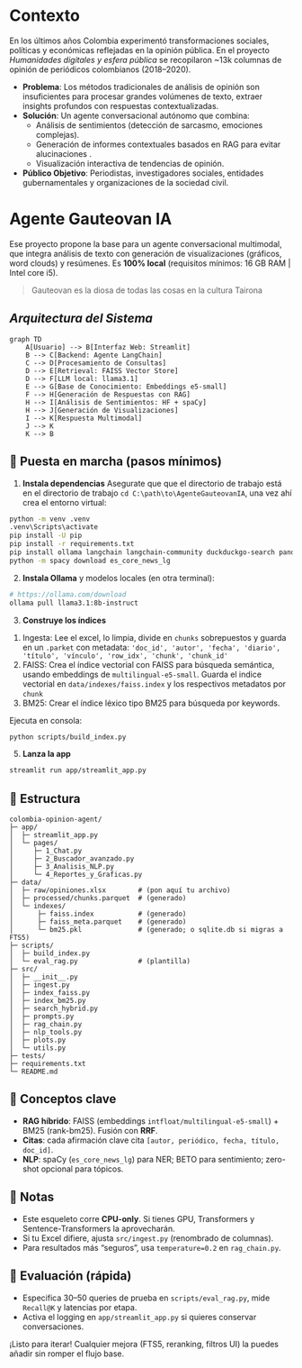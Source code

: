# Contexto
En los últimos años Colombia experimentó transformaciones sociales, políticas y económicas reflejadas en la opinión pública. En el proyecto _Humanidades digitales y esfera pública_ se recopilaron ~13k columnas de opinión de periódicos colombianos (2018–2020).
- **Problema**: Los métodos tradicionales de análisis de opinión son insuficientes para procesar grandes volúmenes de texto, extraer insights profundos con respuestas contextualizadas.
- **Solución**: Un agente conversacional autónomo que combina:
  - Análisis de sentimientos (detección de sarcasmo, emociones complejas).
  - Generación de informes contextuales basados en RAG para evitar alucinaciones .
  - Visualización interactiva de tendencias de opinión.
- **Público Objetivo**: Periodistas, investigadores sociales, entidades gubernamentales y organizaciones de la sociedad civil.

# Agente Gauteovan IA

Ese proyecto propone la base para un agente conversacional multimodal, que integra análisis de texto con generación de visualizaciones (gráficos, word clouds) y resúmenes. Es **100% local** (requisitos mínimos: 16 GB RAM | Intel core i5).

> Gauteovan es la diosa de todas las cosas en la cultura Tairona

## *Arquitectura del Sistema*

```mermaid
graph TD
    A[Usuario] --> B[Interfaz Web: Streamlit]
    B --> C[Backend: Agente LangChain]
    C --> D[Procesamiento de Consultas]
    D --> E[Retrieval: FAISS Vector Store]
    D --> F[LLM local: llama3.1]
    E --> G[Base de Conocimiento: Embeddings e5-small]
    F --> H[Generación de Respuestas con RAG]
    H --> I[Análisis de Sentimientos: HF + spaCy]
    H --> J[Generación de Visualizaciones]
    I --> K[Respuesta Multimodal]
    J --> K
    K --> B
```


## 🚀 Puesta en marcha (pasos mínimos)
1) **Instala dependencias**
Asegurate que que el directorio de trabajo está en el directorio de trabajo `cd C:\path\to\AgenteGauteovanIA`, una vez ahí crea el entorno virtual:
```bash
python -m venv .venv 
.venv\Scripts\activate
pip install -U pip
pip install -r requirements.txt
pip install ollama langchain langchain-community duckduckgo-search pandas
python -m spacy download es_core_news_lg
```
2) **Instala Ollama** y modelos locales (en otra terminal):
```bash
# https://ollama.com/download
ollama pull llama3.1:8b-instruct
```
3) **Construye los índices** 
1. Ingesta: Lee el excel, lo limpia, divide en `chunks` sobrepuestos y guarda en un `.parket` con metadata: `'doc_id', 'autor', 'fecha', 'diario', 'título', 'vínculo', 'row_idx', 'chunk', 'chunk_id'`
2. FAISS: Crea el índice vectorial con FAISS para búsqueda semántica, usando embeddings de `multilingual-e5-small`. Guarda el indice vectorial en `data/indexes/faiss.index` y los respectivos metadatos por `chunk`
3.  BM25: Crear el índice léxico tipo BM25 para búsqueda por keywords.

Ejecuta en consola:
```bash
python scripts/build_index.py
```
5) **Lanza la app**

```bash
streamlit run app/streamlit_app.py
```

## 📁 Estructura
```
colombia-opinion-agent/
├─ app/
│  ├─ streamlit_app.py
│  └─ pages/
│     ├─ 1_Chat.py
│     ├─ 2_Buscador_avanzado.py
│     ├─ 3_Analisis_NLP.py
│     └─ 4_Reportes_y_Graficas.py
├─ data/
│  ├─ raw/opiniones.xlsx        # (pon aquí tu archivo)
│  ├─ processed/chunks.parquet  # (generado)
│  └─ indexes/
│      ├─ faiss.index           # (generado)
│      ├─ faiss_meta.parquet    # (generado)
│      └─ bm25.pkl              # (generado; o sqlite.db si migras a FTS5)
├─ scripts/
│  ├─ build_index.py
│  └─ eval_rag.py               # (plantilla)
├─ src/
│  ├─ __init__.py
│  ├─ ingest.py
│  ├─ index_faiss.py
│  ├─ index_bm25.py
│  ├─ search_hybrid.py
│  ├─ prompts.py
│  ├─ rag_chain.py
│  ├─ nlp_tools.py
│  ├─ plots.py
│  └─ utils.py
├─ tests/
├─ requirements.txt
└─ README.md
```

## 🧠 Conceptos clave
- **RAG híbrido**: FAISS (embeddings `intfloat/multilingual-e5-small`) + BM25 (rank-bm25). Fusión con **RRF**.
- **Citas**: cada afirmación clave cita `[autor, periódico, fecha, título, doc_id]`.
- **NLP**: spaCy (`es_core_news_lg`) para NER; BETO para sentimiento; zero-shot opcional para tópicos.

## 📌 Notas
- Este esqueleto corre **CPU-only**. Si tienes GPU, Transformers y Sentence-Transformers la aprovecharán.
- Si tu Excel difiere, ajusta `src/ingest.py` (renombrado de columnas).
- Para resultados más “seguros”, usa `temperature=0.2` en `rag_chain.py`.

## 🧪 Evaluación (rápida)
- Especifica 30–50 queries de prueba en `scripts/eval_rag.py`, mide `Recall@K` y latencias por etapa.
- Activa el logging en `app/streamlit_app.py` si quieres conservar conversaciones.

¡Listo para iterar! Cualquier mejora (FTS5, reranking, filtros UI) la puedes añadir sin romper el flujo base.
